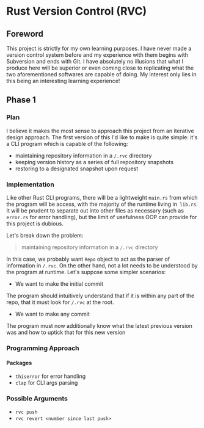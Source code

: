 # Rust Version Control (RVC)

## Foreword

This project is strictly for my own learning purposes. I have never made a version control system before and my experience with them begins with Subversion and ends with Git. I have absolutely no illusions that what I produce here will be superior or even coming close to replicating what the two aforementioned softwares are capable of doing. My interest only lies in this being an interesting learning experience!

## Phase 1

### Plan

I believe it makes the most sense to approach this project from an iterative design approach. The first version of this I'd like to make is quite simple: it's a CLI program which is capable of the following:

* maintaining repository information in a `/.rvc` directory
* keeping version history as a series of full repository snapshots
* restoring to a designated snapshot upon request

### Implementation

Like other Rust CLI programs, there will be a lightweight `main.rs` from which the program will be access, with the majority of the runtime living in` lib.rs`. It will be prudent to separate out into other files as necessary (such as `error.rs` for error handling), but the limit of usefulness OOP can provide for this project is dubious.

Let's break down the problem:
 
> maintaining repository information in a `/.rvc` directory

In this case, we probably want `Repo` object to act as the parser of information in `/.rvc`. On the other hand, not a lot needs to be understood by the program at runtime. Let's suppose some simpler scenarios:

* We want to make the initial commit

The program should intuitively understand that if it is within any part of the repo, that it must look for `/.rvc` at the root.

* We want to make any commit

The program must now additionally know what the latest previous version was and how to uptick that for this new version

### Programming Approach

#### Packages

* `thiserror` for error handling
* `clap` for CLI args parsing

### Possible Arguments

* `rvc push`
* `rvc revert <number since last push>`
